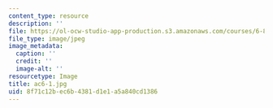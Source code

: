 ```yaml
---
content_type: resource
description: ''
file: https://ol-ocw-studio-app-production.s3.amazonaws.com/courses/6-831-user-interface-design-and-implementation-spring-2011/8f71c12bec6b4381d1e1a5a840cd1386_ac6-1.jpg
file_type: image/jpeg
image_metadata:
  caption: ''
  credit: ''
  image-alt: ''
resourcetype: Image
title: ac6-1.jpg
uid: 8f71c12b-ec6b-4381-d1e1-a5a840cd1386
---
```

